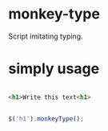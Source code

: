 # monkey-type
Script imitating typing.

# simply usage
```html

<h1>Write this text<h1>

```

```javascript

$('h1').monkeyType();

```